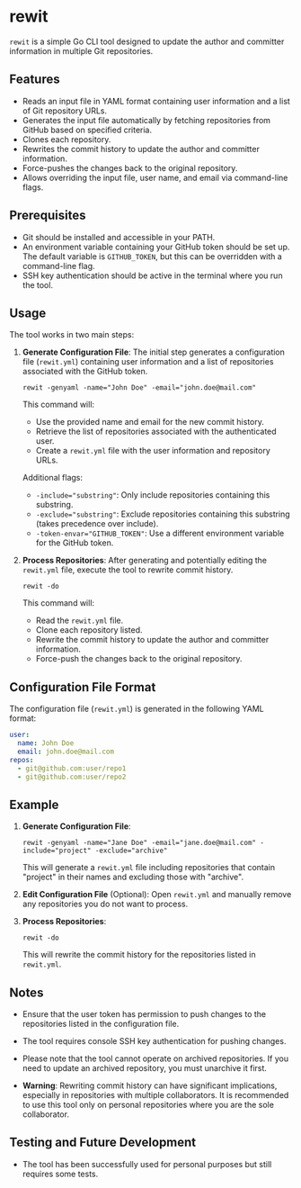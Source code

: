 # rewit

`rewit` is a simple Go CLI tool designed to update the author and committer information in multiple Git repositories.

## Features

- Reads an input file in YAML format containing user information and a list of Git repository URLs.
- Generates the input file automatically by fetching repositories from GitHub based on specified criteria.
- Clones each repository.
- Rewrites the commit history to update the author and committer information.
- Force-pushes the changes back to the original repository.
- Allows overriding the input file, user name, and email via command-line flags.

## Prerequisites

- Git should be installed and accessible in your PATH.
- An environment variable containing your GitHub token should be set up. The default variable is `GITHUB_TOKEN`, but this can be overridden with a command-line flag.
- SSH key authentication should be active in the terminal where you run the tool.

## Usage

The tool works in two main steps:

1. **Generate Configuration File**:
   The initial step generates a configuration file (`rewit.yml`) containing user information and a list of repositories associated with the GitHub token.

   ```shell
   rewit -genyaml -name="John Doe" -email="john.doe@mail.com"
   ```

   This command will:
   - Use the provided name and email for the new commit history.
   - Retrieve the list of repositories associated with the authenticated user.
   - Create a `rewit.yml` file with the user information and repository URLs.

   Additional flags:
   - `-include="substring"`: Only include repositories containing this substring.
   - `-exclude="substring"`: Exclude repositories containing this substring (takes precedence over include).
   - `-token-envar="GITHUB_TOKEN"`: Use a different environment variable for the GitHub token.

2. **Process Repositories**:
   After generating and potentially editing the `rewit.yml` file, execute the tool to rewrite commit history.

   ```shell
   rewit -do
   ```

   This command will:
   - Read the `rewit.yml` file.
   - Clone each repository listed.
   - Rewrite the commit history to update the author and committer information.
   - Force-push the changes back to the original repository.

## Configuration File Format

The configuration file (`rewit.yml`) is generated in the following YAML format:

```yaml
user:
  name: John Doe
  email: john.doe@mail.com
repos:
  - git@github.com:user/repo1
  - git@github.com:user/repo2
```

## Example

1. **Generate Configuration File**:
   ```shell
   rewit -genyaml -name="Jane Doe" -email="jane.doe@mail.com" -include="project" -exclude="archive"
   ```

   This will generate a `rewit.yml` file including repositories that contain "project" in their names and excluding those with "archive".

2. **Edit Configuration File** (Optional):
   Open `rewit.yml` and manually remove any repositories you do not want to process.

3. **Process Repositories**:
   ```shell
   rewit -do
   ```

   This will rewrite the commit history for the repositories listed in `rewit.yml`.

## Notes

- Ensure that the user token has permission to push changes to the repositories listed in the configuration file.
- The tool requires console SSH key authentication for pushing changes.
- Please note that the tool cannot operate on archived repositories. If you need to update an archived repository, you must unarchive it first.

- **Warning**: Rewriting commit history can have significant implications, especially in repositories with multiple collaborators. It is recommended to use this tool only on personal repositories where you are the sole collaborator.

## Testing and Future Development

- The tool has been successfully used for personal purposes but still requires some tests.
